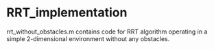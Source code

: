 # RRT_implementation

rrt_without_obstacles.m contains code for RRT algorithm operating in a simple 2-dimensional environment without any obstacles. 
